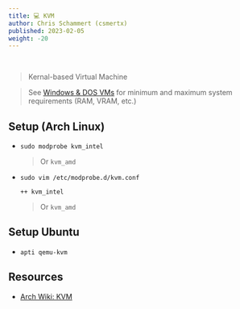 ```yaml
---
title: 💻 KVM
author: Chris Schammert (csmertx)
published: 2023-02-05
weight: -20
---
```


<br />

> Kernal-based Virtual Machine

> See [Windows & DOS VMs](/Windows_and_DOS/win_dos_vm) for minimum and maximum system requirements (RAM, VRAM, etc.)

## Setup (Arch Linux)

- ```sudo modprobe kvm_intel```

    > Or ```kvm_amd```

- ```sudo vim /etc/modprobe.d/kvm.conf```

    ```
    ++ kvm_intel
    ```
    
    > Or ```kvm_amd```

## Setup Ubuntu

- ```apti qemu-kvm```

## Resources

- [Arch Wiki: KVM](https://wiki.archlinux.org/title/KVM)